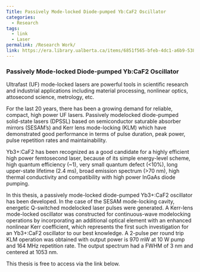 ```yaml
---
Title: Passively Mode-locked Diode-pumped Yb:CaF2 Oscillator
categories:
  - Research
tags:
  - link
  - Laser
permalink: /Research Work/
link: https://era.library.ualberta.ca/items/6851f565-bfeb-4dc1-a6b9-538eaab194a1/view/a280fb0a-3a1d-474d-bb98-74a58176efe0/Yu_Yang_201409_MSc.pdf
---
```

### Passively Mode-locked Diode-pumped Yb:CaF2 Oscillator

Ultrafast (UF) mode-locked lasers are powerful tools in scientific research and industrial applications including material processing, nonlinear optics, attosecond science, metrology, etc.

For the last 20 years, there has been a growing demand for reliable, compact, high power UF lasers. Passively modelocked diode-pumped solid-state lasers (DPSSL) based on semiconductor saturable absorber mirrors (SESAM’s) and Kerr lens mode-locking (KLM) which have demonstrated good performance in terms of pulse duration, peak power, pulse repetition rates and maintainability.

Yb3+:CaF2 has been recognized as a good candidate for a highly efficient high power femtosecond laser, because of its simple energy-level scheme, high quantum efficiency (~1), very small quantum defect (<10%), long upper-state lifetime (2.4 ms), broad emission spectrum (>70 nm), high thermal conductivity and compatibility with high power InGaAs diode pumping.

In this thesis, a passively mode-locked diode-pumped Yb3+:CaF2 oscillator has been developed. In the case of the SESAM mode-locking cavity, energetic Q-switched modelocked laser pulses were generated. A Kerr-lens mode-locked oscillator was constructed for continuous-wave modelocking operations by incorporating an additional optical element with an enhanced nonlinear Kerr coefficient, which represents the first such investigation for an Yb3+:CaF2 oscillator to our best knowledge. A 2-pulse per round trip KLM operation was obtained with output power is 970 mW at 10 W pump and 164 MHz repetition rate. The output spectrum had a FWHM of 3 nm and centered at 1053 nm.


This thesis is free to access via the link below.
